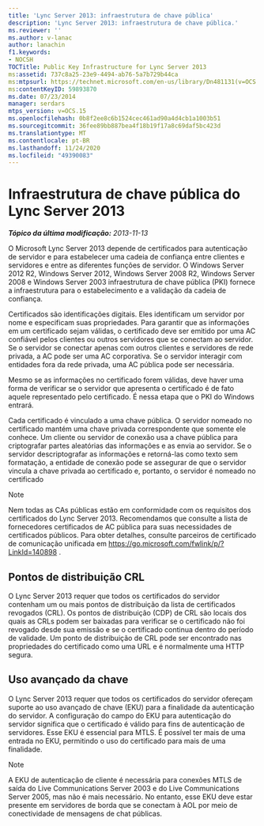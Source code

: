 ```yaml
---
title: 'Lync Server 2013: infraestrutura de chave pública'
description: 'Lync Server 2013: infraestrutura de chave pública.'
ms.reviewer: ''
ms.author: v-lanac
author: lanachin
f1.keywords:
- NOCSH
TOCTitle: Public Key Infrastructure for Lync Server 2013
ms:assetid: 737c8a25-23e9-4494-ab76-5a7b729b44ca
ms:mtpsurl: https://technet.microsoft.com/en-us/library/Dn481131(v=OCS.15)
ms:contentKeyID: 59893870
ms.date: 07/23/2014
manager: serdars
mtps_version: v=OCS.15
ms.openlocfilehash: 0b8f2ee8c6b1524cec461ad90a4d4cb1a1003b51
ms.sourcegitcommit: 36fee89bb887bea4f18b19f17a8c69daf5bc423d
ms.translationtype: MT
ms.contentlocale: pt-BR
ms.lasthandoff: 11/24/2020
ms.locfileid: "49390083"
---
```

# <a name="public-key-infrastructure-for-lync-server-2013"></a>Infraestrutura de chave pública do Lync Server 2013

<div data-xmlns="http://www.w3.org/1999/xhtml">

<div class="topic" data-xmlns="http://www.w3.org/1999/xhtml" data-msxsl="urn:schemas-microsoft-com:xslt" data-cs="https://msdn.microsoft.com/">

<div data-asp="https://msdn2.microsoft.com/asp">



</div>

<div id="mainSection">

<div id="mainBody">

<span> </span>

_**Tópico da última modificação:** 2013-11-13_

O Microsoft Lync Server 2013 depende de certificados para autenticação de servidor e para estabelecer uma cadeia de confiança entre clientes e servidores e entre as diferentes funções de servidor. O Windows Server 2012 R2, Windows Server 2012, Windows Server 2008 R2, Windows Server 2008 e Windows Server 2003 infraestrutura de chave pública (PKI) fornece a infraestrutura para o estabelecimento e a validação da cadeia de confiança.

Certificados são identificações digitais. Eles identificam um servidor por nome e especificam suas propriedades. Para garantir que as informações em um certificado sejam válidas, o certificado deve ser emitido por uma AC confiável pelos clientes ou outros servidores que se conectam ao servidor. Se o servidor se conectar apenas com outros clientes e servidores de rede privada, a AC pode ser uma AC corporativa. Se o servidor interagir com entidades fora da rede privada, uma AC pública pode ser necessária.

Mesmo se as informações no certificado forem válidas, deve haver uma forma de verificar se o servidor que apresenta o certificado é de fato aquele representado pelo certificado. É nessa etapa que o PKI do Windows entrará.

Cada certificado é vinculado a uma chave pública. O servidor nomeado no certificado mantém uma chave privada correspondente que somente ele conhece. Um cliente ou servidor de conexão usa a chave pública para criptografar partes aleatórias das informações e as envia ao servidor. Se o servidor descriptografar as informações e retorná-las como texto sem formatação, a entidade de conexão pode se assegurar de que o servidor vincula a chave privada ao certificado e, portanto, o servidor é nomeado no certificado

<div>


> [!NOTE]  
> Nem todas as CAs públicas estão em conformidade com os requisitos dos certificados do Lync Server 2013. Recomendamos que consulte a lista de fornecedores certificados de AC pública para suas necessidades de certificados públicos. Para obter detalhes, consulte parceiros de certificado de comunicação unificada em <A href="https://go.microsoft.com/fwlink/p/?linkid=140898">https://go.microsoft.com/fwlink/p/?LinkId=140898</A> .



</div>

<div>

## <a name="crl-distribution-points"></a>Pontos de distribuição CRL

O Lync Server 2013 requer que todos os certificados do servidor contenham um ou mais pontos de distribuição da lista de certificados revogados (CRL). Os pontos de distribuição (CDP) de CRL são locais dos quais as CRLs podem ser baixadas para verificar se o certificado não foi revogado desde sua emissão e se o certificado continua dentro do período de validade. Um ponto de distribuição de CRL pode ser encontrado nas propriedades do certificado como uma URL e é normalmente uma HTTP segura.

</div>

<div>

## <a name="enhanced-key-usage"></a>Uso avançado da chave

O Lync Server 2013 requer que todos os certificados do servidor ofereçam suporte ao uso avançado de chave (EKU) para a finalidade da autenticação do servidor. A configuração do campo do EKU para autenticação do servidor significa que o certificado é válido para fins de autenticação de servidores. Esse EKU é essencial para MTLS. É possível ter mais de uma entrada no EKU, permitindo o uso do certificado para mais de uma finalidade.

<div>


> [!NOTE]  
> A EKU de autenticação de cliente é necessária para conexões MTLS de saída do Live Communications Server 2003 e do Live Communications Server 2005, mas não é mais necessário. No entanto, esse EKU deve estar presente em servidores de borda que se conectam à AOL por meio de conectividade de mensagens de chat públicas.



</div>

</div>

</div>

<span> </span>

</div>

</div>

</div>


